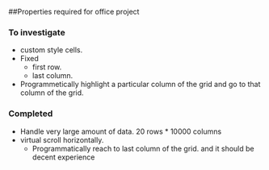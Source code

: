 ##Properties required for office project

### To investigate
* custom style cells.
* Fixed
  * first row.
  * last column.
* Programmetically highlight a particular column of the grid and go to that column of the grid.


### Completed
* Handle very large amount of data. 20 rows * 10000 columns
* virtual scroll horizontally.
  * Programmatically reach to last column of the grid. and it should be decent experience
